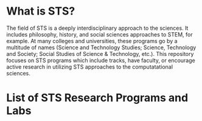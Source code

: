 # What is STS?
The field of STS is a deeply interdisciplinary approach to the sciences. It includes philosophy, history, and social sciences approaches to STEM, for example. At many colleges and universities, these programs go by a multitude of names (Science and Technology Studies; Science, Technology and Society; Social Studies of Science & Technology, etc.).
This repository focuses on STS programs which include tracks, have faculty, or encourage active research in utilizing STS approaches to the computatational sciences.

# List of STS Research Programs and Labs
